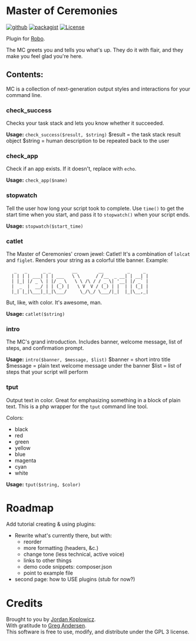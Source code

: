 # Master of Ceremonies
[![github](https://img.shields.io/badge/github-0a0.svg?logo=github)](https://github.com/koppieesq/mc)
[![packagist](https://img.shields.io/badge/packagist-orange.svg?logo=php&logoColor=white)](https://packagist.org/packages/koppie/mc)
[![License](https://img.shields.io/badge/license-GPL3-teal.svg?logo=gnu)](LICENSE)

Plugin for [Robo](https://robo.li).

The MC greets you and tells you what's up.  They do it with flair, and they make you feel glad you're here.

## Contents:

MC is a collection of next-generation output styles and interactions for your command line.

### check_success

Checks your task stack and lets you know whether it succeeded.

**Usage:** `check_success($result, $string)`
$result = the task stack result object
$string = human description to be repeated back to the user

### check_app

Check if an app exists.  If it doesn't, replace with `echo`.

**Usage:** `check_app($name)`

### stopwatch

Tell the user how long your script took to complete.  Use `time()` to get the start time when you start, and pass it to `stopwatch()` when your script ends.

**Usage:** `stopwatch($start_time)`

### catlet

The Master of Ceremonies' crown jewel: Catlet!  It's a combination of `lolcat` and `figlet`.  Renders your string as a colorful title banner.  Example:
```
   _   _      _ _        __        __         _     _
  | | | | ___| | | ___   \ \      / /__  _ __| | __| |
  | |_| |/ _ \ | |/ _ \   \ \ /\ / / _ \| '__| |/ _` |
  |  _  |  __/ | | (_) |   \ V  V / (_) | |  | | (_| |
  |_| |_|\___|_|_|\___/     \_/\_/ \___/|_|  |_|\__,_|
```
But, like, with color.  It's awesome, man.

**Usage:** `catlet($string)`

### intro

The MC's grand introduction.  Includes banner, welcome message, list of steps, and confirmation prompt.

**Usage:** `intro($banner, $message, $list)`
$banner = short intro title
$message = plain text welcome message under the banner
$list = list of steps that your script will perform

### tput

Output text in color.  Great for emphasizing something in a block of plain text.  This is a php wrapper for the `tput` command line tool.

Colors:
* black
* red
* green
* yellow
* blue
* magenta
* cyan
* white

**Usage:** `tput($string, $color)`
      
# Roadmap

Add tutorial creating & using plugins:
* Rewrite what's currently there, but with:
  * reorder
  * more formatting (headers, &c.)
  * change tone (less technical, active voice)
  * links to other things
  * demo code snippets: composer.json
  * point to example file
* second page: how to USE plugins (stub for now?)
      
# Credits

Brought to you by [Jordan Koplowicz](http://koplowiczandsons.com).  
With gratitude to [Greg Andersen](https://github.com/g1a/starter).  
This software is free to use, modify, and distribute under the GPL 3 license.
